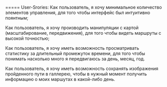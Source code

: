 =====
User-Srories:
Как пользователь, я хочу минимальное количество элементов управления, для того чтобы интерфейс был интуитивно поянтным;

Как пользователь, я хочу производить манипуляции с картой (масштабирование, передвижения), для того чтобы видеть маршруты с высокой точностью;

Как пользователь, я хочу иметь возможность просматривать статистику за длительный промежуток времени, для того чтобы понимать насколько много я передвигаюсь за день, месяц, год.

Как пользователь, я хочу иметь возможность сохранять изображения пройденного пути в галлерею, чтобы в нужный момент получить информацию о моих маршутах в какой-либо день.

